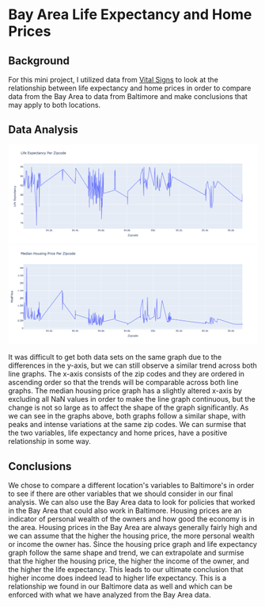 # Bay Area Life Expectancy and Home Prices

## Background

For this mini project, I utilized data from [Vital Signs](https://www.vitalsigns.mtc.ca.gov/) to look at the relationship between life expectancy and home prices in order to compare data from the Bay Area to data from Baltimore and make conclusions that may apply to both locations. 

## Data Analysis

![alt text](https://github.com/angelali1479/bay-area-life-expectancy-and-home-prices/blob/main/life%20expectancy.png)
![alt text](https://github.com/angelali1479/bay-area-life-expectancy-and-home-prices/blob/main/median%20housing%20price.png)

It was difficult to get both data sets on the same graph due to the differences in the y-axis, but we can still observe a similar trend across both line graphs. The x-axis consists of the zip codes and they are ordered in ascending order so that the trends will be comparable across both line graphs. The median housing price graph has a slightly altered x-axis by excluding all NaN values in order to make the line graph continuous, but the change is not so large as to affect the shape of the graph significantly. As we can see in the graphs above, both graphs follow a similar shape, with peaks and intense variations at the same zip codes. We can surmise that the two variables, life expectancy and home prices, have a positive relationship in some way.

## Conclusions

We chose to compare a different location's variables to Baltimore's in order to see if there are other variables that we should consider in our final analysis. We can also use the Bay Area data to look for policies that worked in the Bay Area that could also work in Baltimore. Housing prices are an indicator of personal wealth of the owners and how good the economy is in the area. Housing prices in the Bay Area are always generally fairly high and we can assume that the higher the housing price, the more personal wealth or income the owner has. Since the housing price graph and life expectancy graph follow the same shape and trend, we can extrapolate and surmise that the higher the housing price, the higher the income of the owner, and the higher the life expectancy. This leads to our ultimate conclusion that higher income does indeed lead to higher life expectancy. This is a relationship we found in our Baltimore data as well and which can be enforced with what we have analyzed from the Bay Area data.
